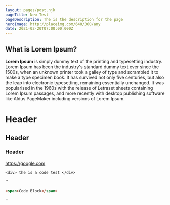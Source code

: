 ```yaml
---
layout: pages/post.njk
pageTitle: New Test
pageDescription: The is the description for the page
heroImage: http://placeimg.com/640/360/any
date: 2021-02-20T07:00:00.000Z
---
```

## What is Lorem Ipsum?

**Lorem Ipsum** is simply dummy text of the printing and typesetting industry. Lorem Ipsum has been the industry's standard dummy text ever since the 1500s, when an unknown printer took a galley of type and scrambled it to make a type specimen book. It has survived not only five centuries, but also the leap into electronic typesetting, remaining essentially unchanged. It was popularised in the 1960s with the release of Letraset sheets containing Lorem Ipsum passages, and more recently with desktop publishing software like Aldus PageMaker including versions of Lorem Ipsum.

# Header

## <span style="text-aligment: center">Header</span>

### Header



<https://google.com>

`<div> the is a code test </div>`

``

```html
<span>Code Block</span>
```

``